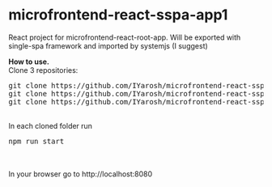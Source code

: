 # microfrontend-react-sspa-app1
React project for microfrontend-react-root-app. Will be exported with single-spa framework and imported by systemjs (I suggest)

<b>How to use.</b>
<br />
Clone 3 repositories: 
<br />
<pre>
git clone https://github.com/IYarosh/microfrontend-react-sspa-root.git
git clone https://github.com/IYarosh/microfrontend-react-sspa-app1.git
git clone https://github.com/IYarosh/microfrontend-react-sspa-app2.git
</pre>

<br />
In each cloned folder run
<br />
<pre>
npm run start
</pre>
<br />
<br />
In your browser go to http://localhost:8080
